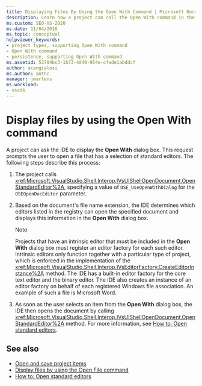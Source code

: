 ```yaml
---
title: Displaying Files By Using the Open With Command | Microsoft Docs
description: Learn how a project can call the Open With command in the Visual Studio integrated development environment (IDE) to display files. 
ms.custom: SEO-VS-2020
ms.date: 11/04/2016
ms.topic: conceptual
helpviewer_keywords:
- project types, supporting Open With command
- Open With command
- persistence, supporting Open With command
ms.assetid: 53794bc3-1b73-4d40-954e-cfade1abddcf
author: acangialosi
ms.author: anthc
manager: jmartens
ms.workload:
- vssdk
---
```

# Display files by using the Open With command
A project can ask the IDE to display the **Open With** dialog box. This request prompts the user to open a file that has a selection of standard editors. The following steps describe this process:

1. The project calls <xref:Microsoft.VisualStudio.Shell.Interop.IVsUIShellOpenDocument.OpenStandardEditor%2A>, specifying a value of `OSE_UseOpenWithDialog` for the `OSEOpenDocEditor` parameter.

2. Based on the document's file name extension, the IDE determines which editors listed in the registry can open the specified document and displays this information in the **Open With** dialog box.

    > [!NOTE]
    > Projects that have an intrinsic editor that must be included in the **Open With** dialog box must register an editor factory for each such editor. Intrinsic editors only function together with a particular type of project, which is enforced in the implementation of the <xref:Microsoft.VisualStudio.Shell.Interop.IVsEditorFactory.CreateEditorInstance%2A> method. The IDE has a built-in editor factory for the core text editor and the binary editor. The IDE also creates an instance of an editor factory on behalf of each registered Windows file association. An example of such a file is Microsoft Word.

3. As soon as the user selects an item from the **Open With** dialog box, the IDE then opens the document by calling <xref:Microsoft.VisualStudio.Shell.Interop.IVsUIShellOpenDocument.OpenStandardEditor%2A> method. For more information, see [How to: Open standard editors](../../extensibility/how-to-open-standard-editors.md).

## See also
- [Open and save project items](../../extensibility/internals/opening-and-saving-project-items.md)
- [Display files by using the Open File command](../../extensibility/internals/displaying-files-by-using-the-open-file-command.md)
- [How to: Open standard editors](../../extensibility/how-to-open-standard-editors.md)

